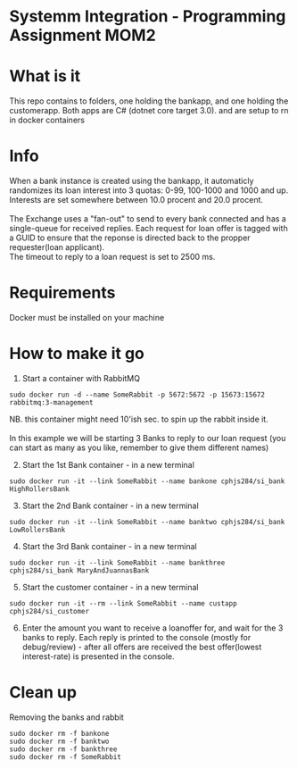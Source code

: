 # Systemm Integration - Programming Assignment MOM2

# What is it
This repo contains to folders, one holding the bankapp, and one holding the customerapp. Both apps are C# (dotnet core target 3.0). and are setup to rn in docker containers

# Info
When a bank instance is created using the bankapp, it automaticly randomizes its loan interest into 3 quotas: 0-99, 100-1000 and 1000 and up. Interests are set somewhere between 10.0 procent and 20.0 procent.<br>
<br>
The Exchange uses a "fan-out" to send to every bank connected and has a single-queue for received replies. Each request for loan offer is tagged with a GUID to ensure that the reponse is directed back to the propper requester(loan applicant).<br>
The timeout to reply to a loan request is set to 2500 ms.

# Requirements
Docker must be installed on your machine

# How to make it go
1) Start a container with RabbitMQ
```
sudo docker run -d --name SomeRabbit -p 5672:5672 -p 15673:15672 rabbitmq:3-management
```
NB. this container might need 10'ish sec. to spin up the rabbit inside it.<br>
<br>
In this example we will be starting 3 Banks to reply to our loan request (you can start as many as you like, remember to give them different names)

2) Start the 1st Bank container - in a new terminal
```
sudo docker run -it --link SomeRabbit --name bankone cphjs284/si_bank HighRollersBank
```
3) Start the 2nd Bank container - in a new terminal
```
sudo docker run -it --link SomeRabbit --name banktwo cphjs284/si_bank LowRollersBank
```
4) Start the 3rd Bank container - in a new terminal
```
sudo docker run -it --link SomeRabbit --name bankthree cphjs284/si_bank MaryAndJuannasBank
```
5) Start the customer container - in a new terminal 
```
sudo docker run -it --rm --link SomeRabbit --name custapp cphjs284/si_customer
```
6) Enter the amount you want to receive a loanoffer for, and wait for the 3 banks to reply. Each reply is printed to the console (mostly for debug/review) - after all offers are received the best offer(lowest interest-rate) is presented in the console.

# Clean up
Removing the banks and rabbit
```
sudo docker rm -f bankone
sudo docker rm -f banktwo
sudo docker rm -f bankthree
sudo docker rm -f SomeRabbit
```
